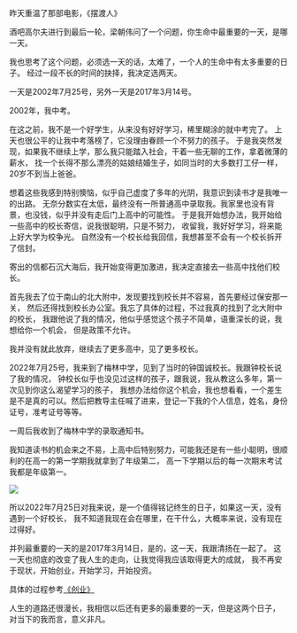 昨天重温了那部电影，《摆渡人》

酒吧高尔夫进行到最后一轮，梁朝伟问了一个问题，你生命中最重要的一天，是哪一天。 

我也思考了这个问题，必须选一天的话，太难了，一个人的生命中有太多重要的日子。
经过一段不长的时间的抉择，我决定选两天。 

一天是2002年7月25号，另外一天是2017年3月14号。 

2002年，我中考。

在这之前，我不是一个好学生，从来没有好好学习，稀里糊涂的就中考完了。
上天也很公平的让我中考落榜了，它没理由眷顾一个不努力的孩子。 
于是我突然发现，如果我不继续上学，那么我只能踏入社会，干着一些无聊的工作，拿着微薄的薪水，
找一个长得不那么漂亮的姑娘结婚生子，如同当时的大多数打工仔一样，20岁不到当上爸爸。

想着这些我感到特别懊恼，似乎自己虚度了多年的光阴，我意识到读书才是我唯一的出路。
无奈分数实在太低，最终没有一所普通高中录取我。我家里也没有背景，也没钱，似乎并没有走后门上高中的可能性。
于是我开始想办法，我开始给一些高中的校长寄信，说我很聪明，只是不努力，
收留我，我好好学习，将来能上好大学为校争光。
自然没有一个校长给我回信，我想甚至不会有一个校长拆开了信封。

寄出的信都石沉大海后，我开始变得更加激进，我决定直接去一些高中找他们校长。

首先我去了位于南山的北大附中，发现要找到校长并不容易，首先要经过保安那一关，
然后还得找到校长办公室。我忘了具体的过程，不过我真的找到了北大附中的校长，
我跟他说了我的情况，他似乎感觉这个孩子不简单，语重深长的说，我想给你一个机会，
但是政策不允许。

我并没有就此放弃，继续去了更多高中，见了更多校长。

2022年7月25号，我来到了梅林中学，见到了当时的钟国诚校长。我跟钟校长说了我的情况，
钟校长似乎也没见过这样的孩子，跟我说，我从教这么多年，第一次见到你这么渴望学习的孩子，
我想办法给你这个机会，我也想看看，一个差生是不是真的可以。然后把教导主任喊了进来，登记一下我的个人信息，姓名，身份证号，准考证号等等。

一周后我收到了梅林中学的录取通知书。 

我知道读书的机会来之不易，上高中后特别努力，可能我还是有一些小聪明，很顺利的在高一的第一学期我就拿到了年级第二，
高一下学期以后的每一次期末考试我都是年级第一。 

![](https://i.postimg.cc/j5GhgwSY/jiangzhuang.jpg)

所以2022年7月25日对我来说，是一个值得铭记终生的日子，如果这一天，没有遇到一个好校长，
我不知道我现在会在哪里，在干什么，大概率来说，没有现在过得好。

并列最重要的一天的是2017年3月14日，是的，这一天，我跟清扬在一起了。
这一天也彻底的改变了我人生的走向，让我觉得我应该取得更大的成就，
我不再安于现状，开始创业，开始学习，开始投资。

具体的过程参考[《创业》](https://looveeloveqingyang.cc/%E5%88%9B%E4%B8%9A/)

人生的道路还很漫长，我相信以后还有更多的最重要的一天，但是这两个日子，
对当下的我而言，意义非凡。